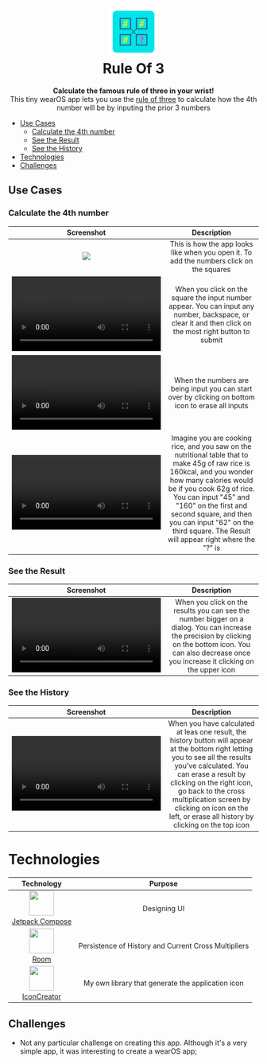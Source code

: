 <h1 align="center">
  <img src="readme-res/ic_launcher.svg" width="100" height="100"><br>
  Rule Of 3
</h1>

<p align="center">
  <strong>Calculate the famous rule of three in your wrist!</strong><br>
  This tiny wearOS app lets you use the <a href="https://en.wikipedia.org/wiki/Cross-multiplication#Rule_of_three">rule of three</a> to calculate how the 4th number will be by inputing the prior 3 numbers
</p>

- [Use Cases](#use-cases)
  - [Calculate the 4th number](#calculate-the-4th-number)
  - [See the Result](#see-the-result)
  - [See the History](#see-the-ristory)
- [Technologies](#technologies)
- [Challenges](#challenges)

## Use Cases

### Calculate the 4th number
|Screenshot|Description|
|:-:|:-:|
|![](./readme-res/cross-multiplication-empty-screen.png)|This is how the app looks like when you open it. To add the numbers click on the squares|
|![](./readme-res/inputting-numbers.mp4)|When you click on the square the input number appear. You can input any number, backspace, or clear it and then click on the most right button to submit| 
|![](./readme-res/erase-all-inputs.mp4)|When the numbers are being input you can start over by clicking on bottom icon to erase all inputs|
|![](./readme-res/calculate-the-4th-number.mp4)|Imagine you are cooking rice, and you saw on the nutritional table that to make 45g of raw rice is 160kcal, and you wonder how many calories would be if you cook 62g of rice. You can input "45" and "160" on the first and second square, and then you can input "62" on the third square. The Result will appear right where the "?" is|

### See the Result
|Screenshot|Description|
|:-:|:-:|
|![](./readme-res/increasing-decreasing-decimals.mp4)|When you click on the results you can see the number bigger on a dialog. You can increase the precision by clicking on the bottom icon. You can also decrease once you increase it clicking on the upper icon|

### See the History
|Screenshot|Description|
|:-:|:-:|
|![](./readme-res/see-the-history.mp4)|When you have calculated at leas one result, the history button will appear at the bottom right letting you to see all the results you've calculated. You can erase a result by clicking on the right icon, go back to the cross multiplication screen by clicking on icon on the left, or erase all history by clicking on the top icon|


# Technologies
|Technology|Purpose|
|:-:|:-:|
|<img src="https://3.bp.blogspot.com/-VVp3WvJvl84/X0Vu6EjYqDI/AAAAAAAAPjU/ZOMKiUlgfg8ok8DY8Hc-ocOvGdB0z86AgCLcBGAsYHQ/s1600/jetpack%2Bcompose%2Bicon_RGB.png" width="50" height="50"><br>[Jetpack Compose](https://developer.android.com/jetpack/compose)|Designing UI|
|<img src="https://4.bp.blogspot.com/-NnAkV5vpYuw/XNMYF4RtLvI/AAAAAAAAI70/kdgLm3cnTO4FB4rUC0v9smscN3zHJPlLgCLcBGAs/s1600/Jetpack_logo%2B%25282%2529.png" width="50" height="50"><br>[Room](https://developer.android.com/jetpack/androidx/releases/room)|Persistence of History and Current Cross Multipliers|
|<img src="https://github.githubassets.com/assets/GitHub-Mark-ea2971cee799.png" width="50" height="50"><br>[IconCreator](https://github.com/giovanischiar/icon-creator)|My own library that generate the application icon|

## Challenges
  - Not any particular challenge on creating this app. Although it's a very simple app, it was interesting to create a wearOS app;
